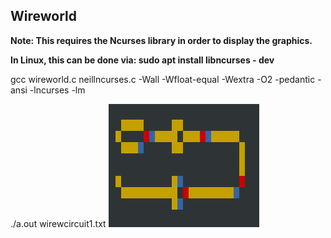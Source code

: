 ## Wireworld

**Note: This requires the Ncurses library in order to display the graphics.**

**In Linux, this can be done via: sudo apt install libncurses - dev**

gcc wireworld.c neillncurses.c -Wall -Wfloat-equal -Wextra -O2 -pedantic -ansi -lncurses -lm

./a.out wirewcircuit1.txt
![alt text](./Images/1.png "Logo Title Text 1")

